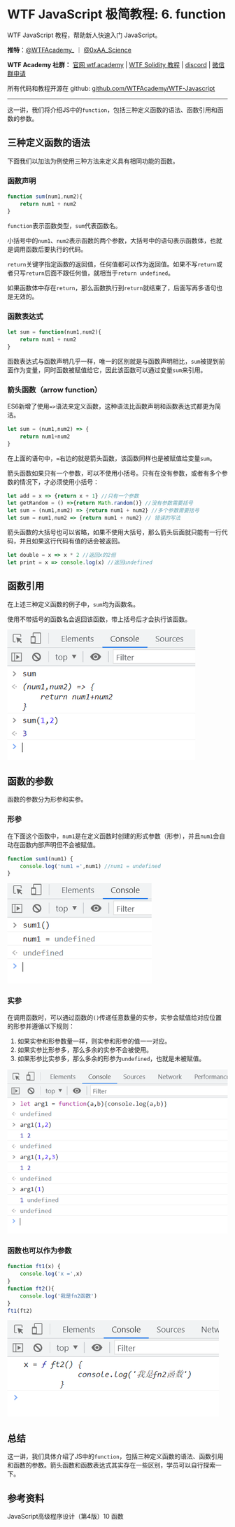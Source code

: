 # WTF JavaScript 极简教程: 6. function

WTF JavaScript 教程，帮助新人快速入门 JavaScript。

**推特**：[@WTFAcademy_](https://twitter.com/WTFAcademy_) ｜ [@0xAA_Science](https://twitter.com/0xAA_Science)

**WTF Academy 社群：** [官网 wtf.academy](https://wtf.academy) | [WTF Solidity 教程](https://github.com/AmazingAng/WTFSolidity) | [discord](https://discord.wtf.academy) | [微信群申请](https://docs.google.com/forms/d/e/1FAIpQLSe4KGT8Sh6sJ7hedQRuIYirOoZK_85miz3dw7vA1-YjodgJ-A/viewform?usp=sf_link)

所有代码和教程开源在 github: [github.com/WTFAcademy/WTF-Javascript](https://github.com/WTFAcademy/WTF-Javascript)

---

这一讲，我们将介绍JS中的`function`，包括三种定义函数的语法、函数引用和函数的参数。

## 三种定义函数的语法

下面我们以加法为例使用三种方法来定义具有相同功能的函数。

### 函数声明

```javascript
function sum(num1,num2){
    return num1 + num2
}
```

`function`表示函数类型，`sum`代表函数名。

小括号中的`num1`、`num2`表示函数的两个参数，大括号中的语句表示函数体，也就是调用函数后要执行的代码。

`return`关键字指定函数的返回值，任何值都可以作为返回值。如果不写`return`或者只写`return`后面不跟任何值，就相当于`return undefined`。

如果函数体中存在`return`，那么函数执行到`return`就结束了，后面写再多语句也是无效的。

### 函数表达式

```javascript
let sum = function(num1,num2){
    return num1 + num2
}
```

函数表达式与函数声明几乎一样，唯一的区别就是与函数声明相比，`sum`被提到前面作为变量，同时函数被赋值给它，因此该函数可以通过变量`sum`来引用。

### 箭头函数（arrow function）

ES6新增了使用`=>`语法来定义函数，这种语法比函数声明和函数表达式都更为简洁。

```javascript
let sum = (num1,num2) => {
    return num1+num2
}
```

在上面的语句中，`=`右边的就是箭头函数，该函数同样也是被赋值给变量`sum`。

箭头函数如果只有一个参数，可以不使用小括号。只有在没有参数，或者有多个参数的情况下，才必须使用小括号：

```javascript
let add = x => {return x + 1} //只有一个参数
let getRandom = () =>{return Math.random()} //没有参数需要括号
let sum = (num1,num2) => {return num1 + num2} //多个参数需要括号
let sum = num1,num2 => {return num1 + num2} // 错误的写法
```

箭头函数的大括号也可以省略，如果不使用大括号，那么箭头后面就只能有一行代码，并且如果这行代码有值的话会被返回。

```javascript
let double = x => x * 2 //返回x的2倍
let print = x => console.log(x) //返回undefined
```

## 函数引用

在上述三种定义函数的例子中，`sum`均为函数名。

使用不带括号的函数名会返回该函数，带上括号后才会执行该函数。

![](./img/4-1.png)

## 函数的参数

函数的参数分为形参和实参。

### 形参

在下面这个函数中，`num1`是在定义函数时创建的形式参数（形参），并且`num1`会自动在函数内部声明但不会被赋值。

```javascript
function sum1(num1) {
    console.log('num1 =',num1) //num1 = undefined
}
```

![](./img/4-2.png)

### 实参

在调用函数时，可以通过函数的`()`传递任意数量的实参，实参会赋值给对应位置的形参并遵循以下规则：

1. 如果实参和形参数量一样，则实参和形参的值一一对应。
2. 如果实参比形参多，那么多余的实参不会被使用。
3. 如果形参比实参多，那么多余的形参为`undefined`，也就是未被赋值。

![](./img/4-3.png)

### 函数也可以作为参数

```javascript
function ft1(x) {
    console.log('x =',x)
}
function ft2(){
    console.log('我是fn2函数')
}
ft1(ft2)
```

![](./img/4-4.png)

## 总结

这一讲，我们具体介绍了JS中的`function`，包括三种定义函数的语法、函数引用和函数的参数。箭头函数和函数表达式其实存在一些区别，学员可以自行探索一下。

## 参考资料

JavaScript高级程序设计（第4版）10 函数
